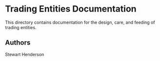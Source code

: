 # Trading Entities Documentation

This directory contains documentation for the design, care, and feeding of trading entities.

## Authors

Stewart Henderson